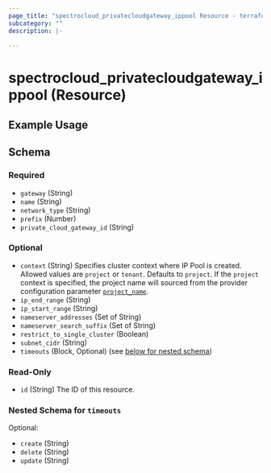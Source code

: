 ```yaml
---
page_title: "spectrocloud_privatecloudgateway_ippool Resource - terraform-provider-spectrocloud"
subcategory: ""
description: |-
  
---
```


# spectrocloud_privatecloudgateway_ippool (Resource)

  

## Example Usage




<!-- schema generated by tfplugindocs -->
## Schema

### Required

- `gateway` (String)
- `name` (String)
- `network_type` (String)
- `prefix` (Number)
- `private_cloud_gateway_id` (String)

### Optional

- `context` (String) Specifies cluster context where IP Pool is created. Allowed values are `project` or `tenant`. Defaults to `project`. If  the `project` context is specified, the project name will sourced from the provider configuration parameter [`project_name`](https://registry.terraform.io/providers/spectrocloud/spectrocloud/latest/docs#schema).
- `ip_end_range` (String)
- `ip_start_range` (String)
- `nameserver_addresses` (Set of String)
- `nameserver_search_suffix` (Set of String)
- `restrict_to_single_cluster` (Boolean)
- `subnet_cidr` (String)
- `timeouts` (Block, Optional) (see [below for nested schema](#nestedblock--timeouts))

### Read-Only

- `id` (String) The ID of this resource.

<a id="nestedblock--timeouts"></a>
### Nested Schema for `timeouts`

Optional:

- `create` (String)
- `delete` (String)
- `update` (String)